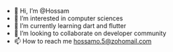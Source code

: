 - 👋 Hi, I’m @Hossam
- 👀 I’m interested in computer sciences
- 🌱 I’m currently learning dart and flutter
- 💞️ I’m looking to collaborate on developer community
- 📫 How to reach me hossamo.5@zohomail.com
